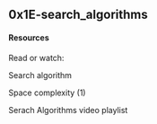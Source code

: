 ## 0x1E-search_algorithms

#### Resources
Read or watch:

Search algorithm

Space complexity (1)

Serach Algorithms video playlist